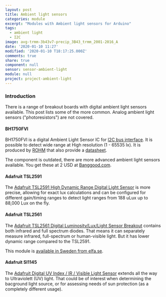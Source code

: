 ```yaml
---
layout: post
title: Ambient light sensors
categories: module
excerpt: "Modules with Ambient light sensors for Arduino"
tags:
  - ambient light
  - I2C
image: avg-trmm-3b43v7-precip_3B43_trmm_2001-2016_A
date: '2020-01-10 11:27'
modified: '2020-01-10 T18:17:25.000Z'
comments: true
share: true
component: null
sensor: sensor-ambient-light
module: null
project: project-ambient-light
---
```

<script src="https://karttur.github.io/common/assets/js/karttur/togglediv.js"></script>

### Introduction

There is a range of breakout boards with digital ambient light sensors available. This post lists some of the more common. Analog ambient light sensors ("photoresistors") are not covered.

#### BH1750FVI

BH1750FVI is a digital Ambient Light Sensor IC for [I2C bus interface](../../ide/ide-I2C).  It is possible to detect wide range at High resolution (1 - 65535 lx). It is produced by [ROHM](http://rohmfs.rohm.com) that also provide a [datasheet](http://rohmfs.rohm.com/en/products/databook/datasheet/ic/sensors/light/bh1721fvc-e.pdf).

The component is outdated, there are more advanced ambient light sensors available. You get these at 2 USD at [Banggood.com](https://www.banggood.com/sv/3pcs-BH1750FVI-Digital-Light-Intensity-Sensor-Module-AVR-3V-5V-p-1088322.html?gmcCountry=SE&currency=SEK&createTmp=1&utm_source=googleshopping&utm_medium=cpc_union&utm_content=xibei&utm_campaign=xibei-ssc-se-all-0716&ad_id=367117562532&gclid=CjwKCAiA1fnxBRBBEiwAVUouUjPHJVFEAMNatPflexpifdbfpMZxqx12Kqnnbjy7ho6GK9sInW401xoCPi0QAvD_BwE&cur_warehouse=CN).

#### Adafruit TSL2591

The [Adafruit TSL2591 High Dynamic Range Digital Light Sensor](https://www.adafruit.com/product/1980) is more precise, allowing for exact lux calculations and can be configured for different gain/timing ranges to detect light ranges from 188 uLux up to 88,000 Lux on the fly.

#### Adafruit TSL2561

The [Adafruit TSL2561 Digital Luminosity/Lux/Light Sensor Breakout](https://www.adafruit.com/product/439) contains both infrared and full spectrum diodes. That means it can separately measure infrared, full-spectrum or human-visible light. But it has lower dynamic range compared to the TSL2591.

This module is [available in Sweden from elfa.se](https://www.elfa.se/sv/tsl2591-high-dynamic-range-digital-ljussensor-5v-adafruit-1980/p/30091163?channel=b2c&price_gs=89.75&wt_mc=se.cse.gshop.sv.-&source=googleps&ext_cid=shgooaqsesv-na&/?ext_cid=shgooaqsesv-P-Shopping-MainCampaign&&gclid=CjwKCAiA1fnxBRBBEiwAVUouUrvOQBRbd5DkLGgOS3S8ff9X4OXmfK7VVfUryLk8C7t6XtBii4wYUBoCNkMQAvD_BwE).

#### Adafruit SI1145

The [Adafruit Digital UV Index / IR / Visible Light Sensor](https://www.adafruit.com/product/1777) extends all the way to Ultraviolett (UV) light. That could be of interest when determining the bacground light source, or for assessing needs of sun protection (as a completely different usage).
